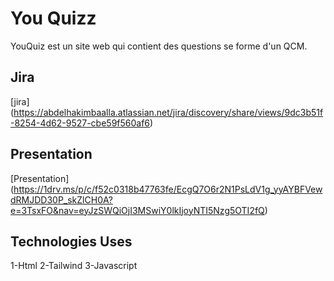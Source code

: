 # You Quizz

YouQuiz est un site web qui contient des questions se forme d'un QCM.

## Jira

[jira] (https://abdelhakimbaalla.atlassian.net/jira/discovery/share/views/9dc3b51f-8254-4d62-9527-cbe59f560af6)

## Presentation

[Presentation] (https://1drv.ms/p/c/f52c0318b47763fe/EcgQ7O6r2N1PsLdV1g_yyAYBFVewdRMJDD30P_skZlCH0A?e=3TsxFO&nav=eyJzSWQiOjI3MSwiY0lkIjoyNTI5Nzg5OTI2fQ)

## Technologies Uses

1-Html
2-Tailwind
3-Javascript
